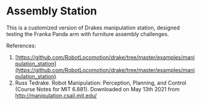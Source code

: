 # Assembly Station

This is a customized version of Drakes manipulation station, designed testing the Franka Panda arm with furniture assembly challenges.

References:
1. [https://github.com/RobotLocomotion/drake/tree/master/examples/manipulation_station](https://github.com/RobotLocomotion/drake/tree/master/examples/manipulation_station)
2. Russ Tedrake. Robot Manipulation: Perception, Planning, and Control (Course Notes for MIT 6.881). Downloaded on May 13th 2021 from http://manipulation.csail.mit.edu/
